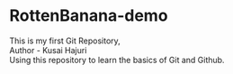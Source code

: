 # RottenBanana-demo
This is my first Git Repository,
<br>
Author - Kusai Hajuri 
<br>
Using this repository to learn the basics of Git and Github.
